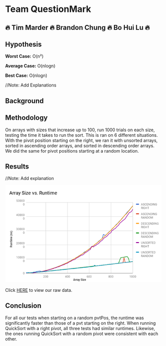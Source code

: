 # Team QuestionMark
## :fire: Tim Marder :fire: Brandon Chung :fire: Bo Hui Lu :fire:

## Hypothesis

**Worst Case:** O(n²)

**Average Case:** O(nlogn)

**Best Case:** O(nlogn)

//Note: Add Explanations

## Background




## Methodology
On arrays with sizes that increase up to 100, run 1000 trials on each size, testing the time it takes to run the sort. This is ran on 6 different situations. With the pivot position starting on the right, we ran it with unsorted arrays, sorted in ascending order arrays, and sorted in descending order arrays. We did the same for pivot positions starting at a random location.



## Results

//Note: Add explanation

![](chart.png)

Click [HERE](https://docs.google.com/spreadsheets/d/1q22Ehk9i-vj1uPWFPUR6ZZH4ooD-bB5hUb8s-f-cKGY/edit?usp=sharing) to view our raw data.

## Conclusion

For all our tests when starting on a random pvtPos, the runtime was significantly faster than those of a pvt starting on the right. When running QuickSort with a right pivot, all three tests had similar runtimes. Likewise, the ones running QuickSort with a random pivot were consistent with each other. 

